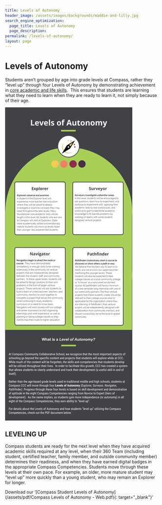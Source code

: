 ```yaml
---
title: Levels of Autonomy
header_image: /assets/images/backgrounds/maddie-and-lilly.jpg
search_engine_optimization:
  page_title: Levels of Autonomy
  page_description:
permalink: /levels-of-autonomy/
layout: page
---
```


# Levels of Autonomy

Students aren’t grouped by age into grade levels at Compass, rather they “level up” through four Levels of Autonomy by demonstrating achievement in&nbsp;[core academic and life skills](/academics/).&nbsp; This ensures that students are learning what they need to learn when they are ready to learn it, not simply because of their age.

![](/assets/images/levels-of-autonomy---web.jpg)

## LEVELING UP

Compass students are ready for the next level when they have acquired academic skills required at any level, when their 360 Team (including student, certified teacher, family member, and outside community member) determines their readiness, and when they have earned digital badges in the appropriate Compass Competencies. Students move through these levels at their own pace. For example, an older, more mature student may “level up” more quickly than a young student, who may remain an Explorer for longer.

Download our ‘[Compass Student Levels of Autonomy](/assets/pdf/Compass Levels of Autonomy - Web.pdf){: target="_blank"}’

&nbsp;